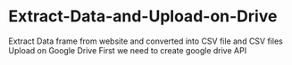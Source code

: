 # Extract-Data-and-Upload-on-Drive
Extract Data frame from website and converted into CSV file and CSV files Upload on Google Drive
First we need to create google drive API
